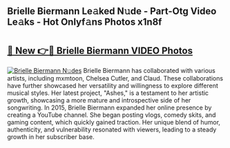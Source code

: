 ## Brielle Biermann Le𝚊ked N𝚞de - Part-Otg Video Le𝚊ks - Hot Onlyf𝚊ns Photos x1n8f

# <h2><a href="http://ac32864.deff.icu/?id=Brielle+Biermann">🔗 New 👉🔴 Brielle Biermann VIDEO Photos</a></h2>

[![Brielle Biermann N𝚞des](https://i.imgur.com/rIISA9y.gif)](http://ac32864.deff.icu/?id=Brielle+Biermann)
Brielle Biermann has collaborated with various artists, including mxmtoon, Chelsea Cutler, and Claud. These collaborations have further showcased her versatility and willingness to explore different musical styles. Her latest project, "Ashes," is a testament to her artistic growth, showcasing a more mature and introspective side of her songwriting. In 2015, Brielle Biermann expanded her online presence by creating a YouTube channel. She began posting vlogs, comedy skits, and gaming content, which quickly gained traction. Her unique blend of humor, authenticity, and vulnerability resonated with viewers, leading to a steady growth in her subscriber base.
